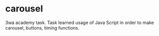 # carousel

3wa academy task. Task learned usage of Java Script in order to make carousel, buttons, timing functions. 
